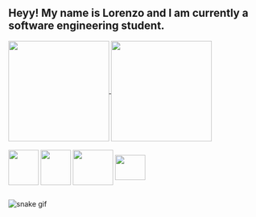 ## Heyy! My name is Lorenzo and I am currently a software engineering student.

<div>
  
  <a href="https://github.com/LoPedrozo">
 <img height="200" align="center" src="https://github-readme-stats.vercel.app/api?username=LoPedrozo&rank_icon=github&theme=highcontrast&show_icons=true">
<img height="200" align="center" src="https://github-readme-stats.vercel.app/api/top-langs/?username=LoPedrozo&layout=compact&theme=highcontrast">
</a>

<div/> 

 <div style="display: inline_block"> <br>
     
<img align="center" alt="" height="70" width="60" src="https://cdn.jsdelivr.net/gh/devicons/devicon@latest/icons/html5/html5-plain-wordmark.svg">
<img align="center" alt="" height="70" width="60" src="https://cdn.jsdelivr.net/gh/devicons/devicon@latest/icons/css3/css3-plain-wordmark.svg">
<img align="center" alt="" height="70" width="80" src="https://cdn.jsdelivr.net/gh/devicons/devicon@latest/icons/java/java-original-wordmark.svg">
<img align="center" alt="" height="50" width="60" src="https://cdn.jsdelivr.net/gh/devicons/devicon@latest/icons/javascript/javascript-plain.svg">

</div>
   
##
![snake gif](https://github.com/LoPedrozo/LoPedrozo/blob/output/github-contribution-grid-snake.svg)
